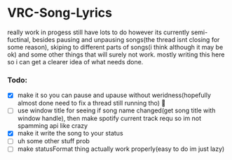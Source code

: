 # VRC-Song-Lyrics

really work in progess still have lots to do however its currently semi-fuctinal, besides pausing and unpausing songs(the thread isnt closing for some reason), skiping to different parts of songs(i think although it may be ok) and some other things that will surely not work. mostly writing this here so i can get a clearer idea of what needs done.

### Todo:
- [x] make it so you can pause and upause without weridness(hopefully almost done need to fix a thread still running tho) :tada:
- [ ] use window title for seeing if song name changed(get song title with window handle), then make spotify current track requ so im not spamming api like crazy
- [x] make it write the song to your status
- [ ] uh some other stuff prob
- [ ] make statusFormat thing actually work properly(easy to do im just lazy)
